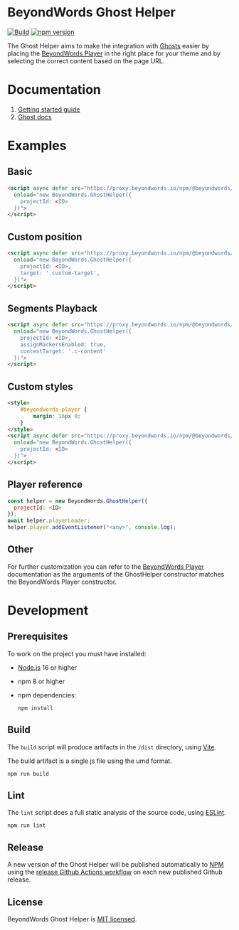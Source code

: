 # BeyondWords Ghost Helper

[![Build](https://github.com/beyondwords-io/ghost-helper/actions/workflows/build.yml/badge.svg?branch=master)](https://github.com/beyondwords-io/ghost-helper/actions/workflows/build.yml)
[![npm version](https://badge.fury.io/js/@beyondwords%2Fghost-helper.svg)](https://badge.fury.io/js/@beyondwords%2Fghost-helper)

The Ghost Helper aims to make the integration with [Ghosts](https://ghost.org) easier by placing the [BeyondWords Player](https://github.com/beyondwords-io/player) in the right place for your theme and by selecting the correct content based on the page URL.

# Documentation

1. [Getting started guide](https://docs.beyondwords.io/docs-and-guides/integrations/ghost)
2. [Ghost docs](https://ghost.org/integrations/beyondwords/)

# Examples

## Basic

```html
<script async defer src="https://proxy.beyondwords.io/npm/@beyondwords/ghost-helper@latest/dist/umd.js"
  onload="new BeyondWords.GhostHelper({
    projectId: <ID>
  })">
</script>
```

## Custom position

```html
<script async defer src="https://proxy.beyondwords.io/npm/@beyondwords/ghost-helper@latest/dist/umd.js"
  onload="new BeyondWords.GhostHelper({
    projectId: <ID>,
    target: '.custom-target',
  })">
</script>
```

## Segments Playback

```html
<script async defer src="https://proxy.beyondwords.io/npm/@beyondwords/ghost-helper@latest/dist/umd.js"
  onload="new BeyondWords.GhostHelper({
    projectId: <ID>,
    assignMarkersEnabled: true,
    contentTarget: '.c-content'
  })">
</script>
```

## Custom styles

```html
<style>
    #beyondwords-player {
        margin: 16px 0;
    }
</style>
<script async defer src="https://proxy.beyondwords.io/npm/@beyondwords/ghost-helper@latest/dist/umd.js"
  onload="new BeyondWords.GhostHelper({
    projectId: <ID>
  })">
</script>
```

## Player reference

```js
const helper = new BeyondWords.GhostHelper({
  projectId: <ID>
});
await helper.playerLoader;
helper.player.addEventListener("<any>", console.log);
```

## Other

For further customization you can refer to the [BeyondWords Player](https://github.com/beyondwords-io/player) documentation as the arguments of the GhostHelper constructor matches the BeyondWords Player constructor.

# Development

## Prerequisites

To work on the project you must have installed:

- [Node.js](https://nodejs.org/en/download) 16 or higher

- npm 8 or higher

- npm dependencies:

    ```
    npm install
    ```

## Build

The `build` script will produce artifacts in the `/dist` directory, using [Vite](https://vitejs.dev/).

The build artifact is a single js file using the umd format.

```
npm run build
```

## Lint

The `lint` script does a full static analysis of the source code, using [ESLint](https://eslint.org/).

```
npm run lint
```

## Release

A new version of the Ghost Helper will be published automatically to [NPM](https://www.npmjs.com/package/@beyondwords/ghost-helper) using the [release Github Actions workflow](.github/workflows/release.yml) on each new published Github release.

## License

BeyondWords Ghost Helper is [MIT licensed](LICENSE).
